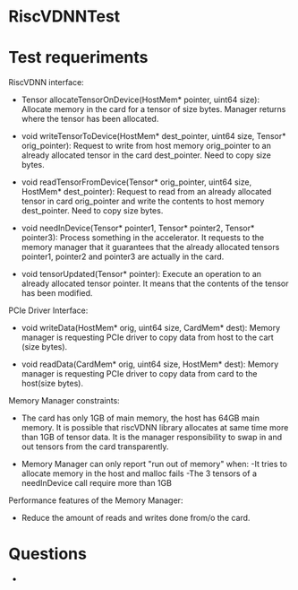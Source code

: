 # RiscVDNNTest

# Test requeriments

RiscVDNN interface:

 - Tensor allocateTensorOnDevice(HostMem* pointer, uint64 size): Allocate memory in the card for a tensor of size bytes. Manager returns where the tensor has been allocated.

 - void writeTensorToDevice(HostMem* dest_pointer, uint64 size, Tensor* orig_pointer): Request to write from host memory orig_pointer to an already allocated tensor in the card dest_pointer. Need to copy size bytes.

 - void readTensorFromDevice(Tensor* orig_pointer, uint64 size, HostMem* dest_pointer): Request to read from an already allocated tensor in card orig_pointer and write the contents to host memory dest_pointer. Need to copy size bytes.

 - void needInDevice(Tensor* pointer1, Tensor* pointer2, Tensor* pointer3): Process something in the accelerator. It requests to the memory manager that it guarantees that the already allocated tensors pointer1, pointer2 and pointer3 are actually in the card.

 - void tensorUpdated(Tensor* pointer): Execute an operation to an already allocated tensor pointer. It means that the contents of the tensor has been modified.


PCIe Driver Interface:

 - void writeData(HostMem* orig, uint64 size, CardMem* dest): Memory manager is requesting PCIe driver to copy data from host to the cart (size bytes).

 - void readData(CardMem* orig, uint64 size, HostMem* dest): Memory manager is requesting PCIe driver to copy data from card to the host(size bytes).


Memory Manager constraints:

 - The card has only 1GB of main memory, the host has 64GB main memory. It is possible that riscVDNN library allocates at same time more than 1GB of tensor data. It is the manager responsibility to swap in and out tensors from the card transparently.

 - Memory Manager can only report "run out of memory" when:
	-It tries to allocate memory in the host and malloc fails
	-The 3 tensors of a needInDevice call require more than 1GB


Performance features of the Memory Manager:

 - Reduce the amount of reads and writes done from/o the card.


# Questions

 - 
